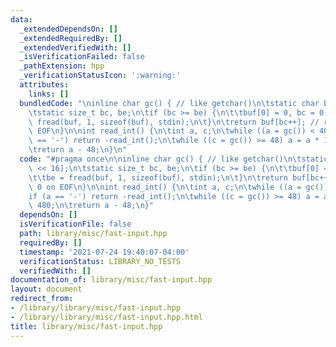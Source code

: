```yaml
---
data:
  _extendedDependsOn: []
  _extendedRequiredBy: []
  _extendedVerifiedWith: []
  _isVerificationFailed: false
  _pathExtension: hpp
  _verificationStatusIcon: ':warning:'
  attributes:
    links: []
  bundledCode: "\ninline char gc() { // like getchar()\n\tstatic char buf[1 << 16];\n\
    \tstatic size_t bc, be;\n\tif (bc >= be) {\n\t\tbuf[0] = 0, bc = 0;\n\t\tbe =\
    \ fread(buf, 1, sizeof(buf), stdin);\n\t}\n\treturn buf[bc++]; // returns 0 on\
    \ EOF\n}\n\nint read_int() {\n\tint a, c;\n\twhile ((a = gc()) < 40);\n\tif (a\
    \ == '-') return -read_int();\n\twhile ((c = gc()) >= 48) a = a * 10 + c - 480;\n\
    \treturn a - 48;\n}\n"
  code: "#pragma once\n\ninline char gc() { // like getchar()\n\tstatic char buf[1\
    \ << 16];\n\tstatic size_t bc, be;\n\tif (bc >= be) {\n\t\tbuf[0] = 0, bc = 0;\n\
    \t\tbe = fread(buf, 1, sizeof(buf), stdin);\n\t}\n\treturn buf[bc++]; // returns\
    \ 0 on EOF\n}\n\nint read_int() {\n\tint a, c;\n\twhile ((a = gc()) < 40);\n\t\
    if (a == '-') return -read_int();\n\twhile ((c = gc()) >= 48) a = a * 10 + c -\
    \ 480;\n\treturn a - 48;\n}"
  dependsOn: []
  isVerificationFile: false
  path: library/misc/fast-input.hpp
  requiredBy: []
  timestamp: '2021-07-24 19:40:07-04:00'
  verificationStatus: LIBRARY_NO_TESTS
  verifiedWith: []
documentation_of: library/misc/fast-input.hpp
layout: document
redirect_from:
- /library/library/misc/fast-input.hpp
- /library/library/misc/fast-input.hpp.html
title: library/misc/fast-input.hpp
---
```

